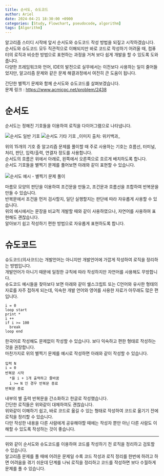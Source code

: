 ```yaml
---
title: 순서도, 슈도코드
author: Ariel
date: 2024-04-21 18:30:00 +0900
categories: [Study, Flowchart, pseudocode, algorithm]
tags: [Algorithm]
---
```


알고리즘 스터디 시작에 앞서 순서도와 슈도코드 작성 방법을 되짚고 시작하겠습니다.<br>
순서도와 슈도코드 모두 직관적으로 이해되지만 바로 코드로 작성하기 어려울 때, 
컴퓨터의 로직과 비슷한 방법으로 표현하는 과정을 거쳐 보다 쉽게 개발을 할 수 있도록 도와줍니다.<br>
다양한 프레임워크와 언어, IDE의 발전으로 실무에서는 이전보다 사용하는 일이 줄어들었지만, 알고리즘 문제와 같은 문제 해결과정에서 여전히 큰 도움이 됩니다.

간단한 별찍기 문제와 함께 순서도와 슈도코드를 살펴보겠습니다.<br>
문제 링크 : https://www.acmicpc.net/problem/2438

# 순서도
순서도는 정해진 기호들을 이용하여 로직을 다이어그램으로 나타냅니다.<br>

<img src="https://github.com/Ariel-92/Ariel-92.github.io/assets/71688847/853cc39e-47d5-41d9-8fc1-57a0f1a13c41" alt="순서도 일반 기호">
<img src="https://github.com/Ariel-92/Ariel-92.github.io/assets/71688847/bfdb0902-ba91-47fb-8399-25814295a98d" alt="순서도 기타 기호">
_이미지 출처: 위키백과_
<br>

위의 15개의 기호 중 알고리즘 문제를 풀이할 때 주로 사용하는 기호는 흐름선, 터미널, 처리, 판단, 입력/출력, 연결자 정도를 사용합니다. <br>
순서도의 흐름은 위에서 아래로, 왼쪽에서 오른쪽으로 흐르게 배치하도록 합니다.<br>
순서도 기호들을 별찍기 문제를 풀어보면 아래와 같이 표현할 수 있습니다.
<br>
<br>
<img src="https://github.com/Ariel-92/Ariel-92.github.io/assets/71688847/1eb15988-7fed-45be-8ae9-8b39645cdfb1" alt="순서도 예시 - 별찍기 문제 풀이">
<br>

마름모 모양의 판단을 이용하여 조건문을 만들고, 조건문과 흐름선을 조합하여 반복문을 만들 수 있습니다.<br>
반복문에서 조건을 먼저 검사할지, 일단 실행할지는 판단에 따라 자유롭게 사용할 수 있습니다.<br>
위의 예시에서는 문장을 비교적 개발할 때와 같이 사용하였으나, 자연어를 사용하여 표현해도 괜찮습니다.<br>
알아보기 쉽고 작성하기 편한 방법으로 자유롭게 표현하도록 합니다.<br>

# 슈도코드
슈도코드(의사코드)는 개발언어는 아니지만 개발언어에 가깝게 작성하여 로직을 정리하는 방법입니다.<br>
개발언어가 아니기 때문에 일정한 규칙에 따라 작성하지만 자연어를 사용해도 무방합니다.<br>
슈도코드 예시들을 찾아보다 보면 아래와 같이 쉘스크립트 또는 C언어와 유사한 형태의 자료를 자주 접하게 되는데, 익숙한 개발 언어와 영어를 사용한 자료가 아무래도 많은 편입니다.
```
i = 0
loop start
print *
i ++
if i >= 100
  break
loop end
```

한국어로 작성해도 문제없이 작성할 수 있습니다. 보다 익숙하고 편한 형태로 작성하는 것을 권장합니다.<br>
마찬가지로 위의 별찍기 문제를 예시로 작성하면 아래와 같이 작성할 수 있습니다.

```
입력 N
i = 0
반복문 시작
  *을 i + 1개 출력하고 줄바꿈
  i >= N 인 경우 반복문 종료
반복문 종료
```

내부의 별 출력 반복문을 간소화하고 한글로 작성했습니다.<br>
간단한 로직들은 위와같이 대체하여도 괜찮습니다.<br>
위와같이 이해하기 쉽고, 바로 코드로 옮길 수 있는 형태로 작성하여 코드로 옮기기 전에 로직을 정리할 수 있습니다.<br>
다만 작성한 내용을 다른 사람에게 공유해야할 때에는 작성자 뿐만 아닌 다른 사람도 이해할 수 있도록 작성하는 것이 좋습니다.

---

위와 같이 순서도와 슈도코드를 이용하여 코드를 작성하기 전 로직을 정리하고 검토할 수 있습니다.<br>
알고리즘 문제를 풀 때에 어려운 문제일 수록 코드 작성과 로직 정리를 한번에 하려고 하면 어려움을 겪기 쉬운데 단계를 나눠 로직을 정리하고 코드를 작성하면 보다 수월하게 문제를 풀 수 있습니다.
